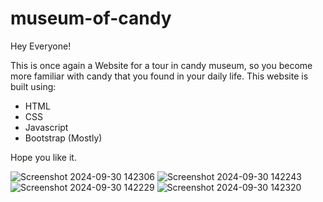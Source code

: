 # museum-of-candy

Hey Everyone!

This is once again a Website for a tour in candy museum, so you become more familiar with candy that you found in your daily life.
This website is built using:
- HTML
- CSS
- Javascript
- Bootstrap (Mostly)

Hope you like it.

![Screenshot 2024-09-30 142306](https://github.com/user-attachments/assets/faa21734-27e4-4c3b-9535-ca1da8cdc413)
![Screenshot 2024-09-30 142243](https://github.com/user-attachments/assets/e6931fdb-7a55-4311-bab7-191a1db9891a)
![Screenshot 2024-09-30 142229](https://github.com/user-attachments/assets/af6fec1a-aa26-4cf8-b39b-e2aa88bc39bb)
![Screenshot 2024-09-30 142320](https://github.com/user-attachments/assets/8b22034d-b2d9-4525-bb07-c3d217f82541)
